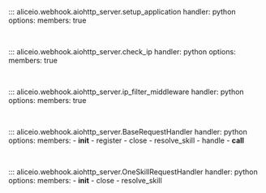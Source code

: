 ::: aliceio.webhook.aiohttp_server.setup_application
    handler: python
    options:
      members: true

<br/>

::: aliceio.webhook.aiohttp_server.check_ip
    handler: python
    options:
      members: true

<br/>

::: aliceio.webhook.aiohttp_server.ip_filter_middleware
    handler: python
    options:
      members: true

<br/>

::: aliceio.webhook.aiohttp_server.BaseRequestHandler
    handler: python
    options:
      members:
        - __init__
        - register
        - close
        - resolve_skill
        - handle
        - __call__

<br/>

::: aliceio.webhook.aiohttp_server.OneSkillRequestHandler
    handler: python
    options:
      members:
        - __init__
        - close
        - resolve_skill
